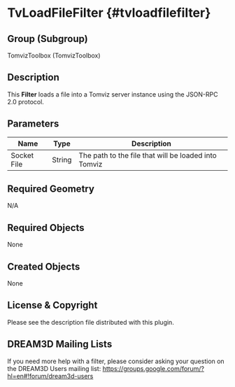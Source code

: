 TvLoadFileFilter {#tvloadfilefilter}
=============

## Group (Subgroup) ##

TomvizToolbox (TomvizToolbox)

## Description ##

This **Filter** loads a file into a Tomviz server instance using the JSON-RPC 2.0 protocol.

## Parameters ##

| Name | Type | Description |
|------|------|------|
| Socket File | String | The path to the file that will be loaded into Tomviz |

## Required Geometry ##

N/A

## Required Objects ##

None

## Created Objects ##

None

## License & Copyright ##

Please see the description file distributed with this plugin.

## DREAM3D Mailing Lists ##

If you need more help with a filter, please consider asking your question on the DREAM3D Users mailing list:
https://groups.google.com/forum/?hl=en#!forum/dream3d-users
